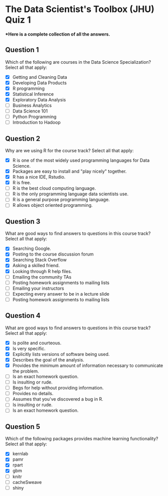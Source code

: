 # The Data Scientist's Toolbox (JHU) Quiz 1
#### *Here is a complete collection of all the answers.

Question 1
----------
Which of the following are courses in the Data Science Specialization? Select all that apply:

- [x] Getting and Cleaning Data
- [x] Developing Data Products
- [x] R programming
- [x] Statistical Inference
- [x] Exploratory Data Analysis
- [ ] Business Analytics
- [ ] Data Science 101
- [ ] Python Programming
- [ ] Introduction to Hadoop

Question 2
----------
Why are we using R for the course track? Select all that apply:

- [x] R is one of the most widely used programming languages for Data Science.
- [x] Packages are easy to install and "play nicely" together.
- [x] R has a nice IDE, Rstudio.
- [x] R is free.
- [ ] R is the best cloud computing language.
- [ ] R is the only programming language data scientists use.
- [ ] R is a general purpose programming language.
- [ ] R allows object oriented programming.

Question 3
----------
What are good ways to find answers to questions in this course track? Select all that apply:

- [x] Searching Google.
- [x] Posting to the course discussion forum
- [x] Searching Stack Overflow
- [x] Asking a skilled friend.
- [x] Looking through R help files.
- [ ] Emailing the community TAs
- [ ] Posting homework assignments to mailing lists
- [ ] Emailing your instructors
- [ ] Expecting every answer to be in a lecture slide
- [ ] Posting homework assignments to mailing lists

Question 4
----------
What are good ways to find answers to questions in this course track? Select all that apply:

- [x] Is polite and courteous.
- [x] Is very specific.
- [x] Explicitly lists versions of software being used.
- [x] Describes the goal of the analysis.
- [x] Provides the minimum amount of information necessary to communicate the problem.
- [ ] Is an exact homework question.
- [ ] Is insulting or rude.
- [ ] Begs for help without providing information.
- [ ] Provides no details.
- [ ] Assumes that you've discovered a bug in R.
- [ ] Is insulting or rude.
- [ ] Is an exact homework question.

Question 5
----------
Which of the following packages provides machine learning functionality? Select all that apply:

- [x] kernlab
- [x] pamr
- [x] rpart
- [x] gbm
- [ ] knitr
- [ ] cacheSweave
- [ ] shiny
